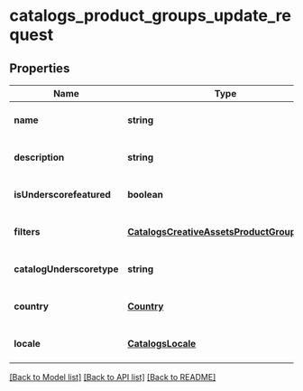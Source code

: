 # catalogs_product_groups_update_request

## Properties
Name | Type | Description | Notes
------------ | ------------- | ------------- | -------------
**name** | **string** |  | [optional] [default to null]
**description** | **string** |  | [optional] [default to null]
**isUnderscorefeatured** | **boolean** |  | [optional] [default to null]
**filters** | [**CatalogsCreativeAssetsProductGroupFilters**](CatalogsCreativeAssetsProductGroupFilters.md) |  | [optional] [default to null]
**catalogUnderscoretype** | **string** |  | [optional] [default to null]
**country** | [**Country**](Country.md) |  | [optional] [default to null]
**locale** | [**CatalogsLocale**](CatalogsLocale.md) |  | [optional] [default to null]

[[Back to Model list]](../README.md#documentation-for-models) [[Back to API list]](../README.md#documentation-for-api-endpoints) [[Back to README]](../README.md)


